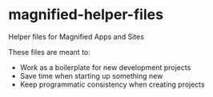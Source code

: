 magnified-helper-files
======================

Helper files for Magnified Apps and Sites

These files are meant to:
- Work as a boilerplate for new development projects
- Save time when starting up something new
- Keep programmatic consistency when creating projects
